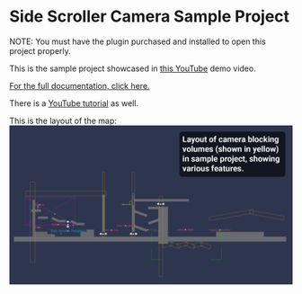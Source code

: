 # Side Scroller Camera Sample Project

NOTE: You must have the plugin purchased and installed to open this project properly.

This is the sample project showcased in [this YouTube](https://youtu.be/XndgQ0Nl11k) demo video.

[For the full documentation, click here.](https://docs.google.com/document/d/1Ektb9swRhXnSeEeRl-yHALrPI1y0MfbCN8uJOZpGjWA/edit?usp=sharing)

There is a [YouTube tutorial](https://youtu.be/a5Y_FKNyBI0) as well.

This is the layout of the map:
![Layout](map_layout.png)
